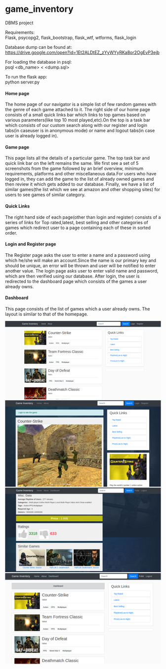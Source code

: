 # game_inventory
DBMS project<br>

Requirements:<br>
Flask, psycopg2, flask_bootstrap, flask_wtf, wtforms, flask_login<br>

Database dump can be found at:<br>
https://drive.google.com/open?id=1Et2ALDtEZ_zYyWYyRKa8or2OgEvP3ejb <br>

For loading the database in psql: <br>
psql <db_name> < <dump.sql>

To run the flask app: <br>
python server.py <br>

<h4>Home page</h4>
  <p>The home page of our navigator is a simple list of few random games with the genre of each game attached to it.  The right side of our home page consists of a small quick links bar which links to top games based on various parameters(like top 10 most played,etc).On the top is a task bar which consists of our custom search along with our register and login tabs(in caseuser is in anonymous mode) or name and logout tabs(in case user is already logged in).</p>
  <h4>Game page</h4>
  <p>This page lists all the details of a particular game.  The top task bar and quick link bar on the left remains the  same.   We  first  see  a  set  of  5  screenshots  from  the  game  followed  by  an  brief  overview,  minimum requirements, platforms and other miscellaneous data.For users who have logged in, they can add the game to the list of already owned games and then review it which gets added to our database. Finally, we have a list of similar games(the list which we see at amazon and other shopping sites) for users to see games of similar category.</p>
  <h4>Quick Links</h4>
  <p>The right hand side of each page(other than login and register) consists of a series of links for Top rated,latest, best selling and other categories of games which redirect user to a page containing each of these in sorted order.</p>
  <h4>Login and Register page</h4>
  <p>The Register page asks the user to enter a name and a password using which he/she will make an account.Since the name is our primary key and should be unique, an error will be thrown and user will be notified to enter another value. The login page asks user to enter valid name and password, which are then verified using our database. After login, the user is redirected to the dashboard page which consists of the games a user already owns.</p>
  <h4>Dashboard</h4>
  <p>This page consists of the list of games which a user already owns.  The layout is similar to that of the homepage.</p>

![](proj/static/index.png)
![](proj/static/game.png)
![](proj/static/rate.png)
![](proj/static/dashboard.png)
